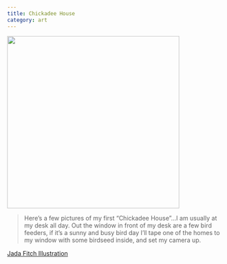 ```yaml
---
title: Chickadee House
category: art
---
```


<img src="http://67.media.tumblr.com/9a93f8edb11f0110e083d4f9faae549f/tumblr_of7atp1XjW1rb61f3o5_1280.jpg" width="400" height="400">

> Here’s a few pictures of my first “Chickadee House”&hellip;I am usually at my desk all day.  Out the window in front of my desk are a few bird feeders, if it’s a sunny and busy bird day I’ll tape one of the homes to my window with some birdseed inside, and set my camera up.

[Jada Fitch Illustration](http://jadafitch.tumblr.com/post/151937706267/heres-a-few-pictures-of-my-first-chickadee)
